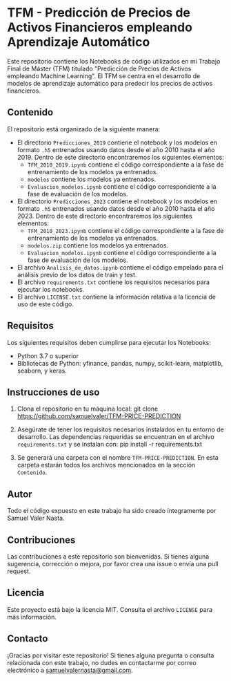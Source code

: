 # TFM - Predicción de Precios de Activos Financieros empleando Aprendizaje  Automático
Este repositorio contiene los Notebooks de código utilizados en mi Trabajo Final de Máster (TFM) titulado "Predicción de Precios de Activos empleando Machine Learning". El TFM se centra en el desarrollo de modelos de aprendizaje automático para predecir los precios de activos financieros.

## Contenido

El repositorio está organizado de la siguiente manera:

- El directorio `Predicciones_2019` contiene el notebook y los modelos en formato `.h5` entrenados usando datos desde el año 2010 hasta el año 2019. Dentro de este directorio encontraremos los siguientes elementos:
  - `TFM_2010_2019.ipynb` contiene el código correspondiente a la fase de entrenamiento de los modelos ya entrenados.
  - `modelos` contiene los modelos ya entrenados.
  - `Evaluacion_modelos.ipynb` contiene el código correspondiente a la fase de evaluación de los modelos.
- El directorio `Predicciones_2023` contiene el notebook y los modelos en formato `.h5` entrenados usando datos desde el año 2010 hasta el año 2023. Dentro de este directorio encontraremos los siguientes elementos:
  - `TFM_2010_2023.ipynb` contiene el código correspondiente a la fase de entrenamiento de los modelos ya entrenados.
  - `modelos.zip` contiene los modelos ya entrenados.
  - `Evaluacion_modelos.ipynb` contiene el código correspondiente a la fase de evaluación de los modelos.
- El archivo `Analisis_de_datos.ipynb` contiene el código empelado para el análisis previo de los datos de train y test.
- El archivo `requirements.txt` contiene los requisitos necesarios para ejecutar los notebooks.
- El archivo `LICENSE.txt` contiene la información relativa a la licencia de uso de este código.

## Requisitos

Los siguientes requisitos deben cumplirse para ejecutar los Notebooks:

- Python 3.7 o superior
- Bibliotecas de Python: yfinance, pandas, numpy, scikit-learn, matplotlib, seaborn, y keras.

## Instrucciones de uso

1. Clona el repositorio en tu máquina local:
git clone https://github.com/samuelvaler/TFM-PRICE-PREDICTION

2. Asegúrate de tener los requisitos necesarios instalados en tu entorno de desarrollo. Las dependencias requeridas se encuentran en el archivo `requirements.txt` y se instalan con:
pip install -r requirements.txt

3. Se generará una carpeta con el nombre `TFM-PRICE-PREDICTION`. En esta carpeta estarán todos los archivos mencionados en la sección `Contenido`.

## Autor
Todo el código expuesto en este trabajo ha sido creado íntegramente por Samuel Valer Nasta.

## Contribuciones

Las contribuciones a este repositorio son bienvenidas. Si tienes alguna sugerencia, corrección o mejora, por favor crea una issue o envía una pull request.

## Licencia

Este proyecto está bajo la licencia MIT. Consulta el archivo `LICENSE` para más información.

## Contacto

¡Gracias por visitar este repositorio! Si tienes alguna pregunta o consulta relacionada con este trabajo, no dudes en contactarme por correo electrónico a samuelvalernasta@gmail.com.


